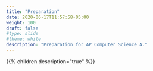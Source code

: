 ```yaml
---
title: "Preparation"
date: 2020-06-17T11:57:58-05:00
weight: 100
draft: false
#type: slide
#theme: white
description: "Preparation for AP Computer Science A."
---
```


{{% children description="true" %}}

